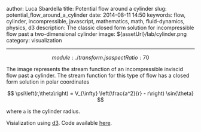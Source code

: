author: Luca Sbardella
title: Potential flow around a cylinder
slug: potential_flow_around_a_cylinder
date: 2014-08-11 14:50
keywords: flow, cylinder, incompressible, javascript, mathematics, math, fluid-dynamics, physics, d3
description: The classic closed form solution for incompressible flow past a two-dimensional cylinder
image: ${assetUrl}/lab/cylinder.png
category: visualization

---

$$
module: ./transform.js
aspectRatio: 70%
$$

The image represents the stream function of an incompressible inviscid flow past a cylinder.
The stream function for this type of flow has a closed form solution in polar coordinates

$$
\psi\left(r,\theta\right) = V_{\infty} \left(\frac{a^2}{r} - r\right) \sin{\theta}
$$

where `a` is the cylinder radius.

Visialization using [d3](https://d3js.org/).
Code available [here](${bundleUrl}/lab/potential_flow_around_a_cylinder/transform.js).

